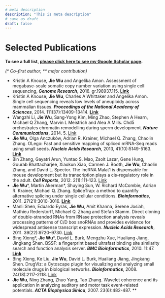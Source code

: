 ```yaml
---
# meta description
description: "This is meta description"
# save as draft
draft: false
---
```

# Selected Publications

**To see a full list, [please click here to see my Google Scholar page](http://scholar.google.com/citations?hl=en&user=mAm07sMxNvQC).**

*(_\* Co-first author, \*\* major contribution_)*
- Kristin A Knouse, **Jie Wu** and Angelika Amon. Assessment of megabase-scale somatic copy number variation using single cell sequencing, **_Genome Research_**, 2016. gr.198937.115. **[Link](http://genome.cshlp.org/content/early/2016/01/15/gr.198937.115.abstract)**
- Kristin A Knouse, **Jie Wu**, Charles A Whittaker and Angelika Amon. Single cell sequencing reveals low levels of aneuploidy across mammalian tissues. **_Proceedings of the National Academy of Sciences_**, 2014. 111(37):13409-13414. **[Link](http://www.pnas.org/content/111/37/13409.short)**
- Wangzhi Li, **Jie Wu**, Sang-Yong Kim, Ming Zhao, Stephen A Hearn, Michael Q Zhang, Marvin L Meistrich and Alea A Mills. Chd5 orchestrates chromatin remodelling during sperm development. **_Nature Communications_**, 2014. 5. [Link](http://www.nature.com/ncomms/2014/140513/ncomms4812/full/ncomms4812.html)
- **Jie Wu**, Olga Anczuków, Adrian R. Krainer, Michael Q. Zhang, Chaolin Zhang. OLego: Fast and sensitive mapping of spliced mRNA-Seq reads using small seeds. **_Nucleic Acids Research_**, 2013, 41(10):5149-5163. **[Link](http://nar.oxfordjournals.org/content/41/10/5149)**
- Bin Zhang, Gayatri Arun, Yuntao S. Mao, Zsolt Lazar, Gene Hung, Gourab Bhattacharjee, Xiaokun Xiao, Carmen J. Booth, **Jie Wu**, Chaolin Zhang, and David L. Spector. The lncRNA Malat1 is dispensable for mouse development but its transcription plays a cis-regulatory role in the adult. **_Cell Reports_**, 2012. 2(1):111-123. [Link](http://www.sciencedirect.com/science/article/pii/S2211124712001635)
- **Jie Wu**\*, Martin Akerman\*, Shuying Sun, W. Richard McCombie, Adrian R. Krainer, Michael Q. Zhang. SpliceTrap: a method to quantify alternative splicing under single cellular conditions. **_Bioinformatics_**, 2011. 27(21):3010-3016. **[Link](http://bioinformatics.oxfordjournals.org/content/27/21/3010.long)**
- Manli Shen, Eduardo Eyras, **Jie Wu**, Amit Khanna, Serene Josiah, Mathieu Rederstorff, Michael Q. Zhang and Stefan Stamm. Direct cloning of double-stranded RNAs from RNase protection analysis reveals processing patterns of C/D box snoRNAs and provides evidence for widespread antisense transcript expression. **_Nucleic Acids Research_**, 2011. 39(22):9720–9730. [Link](http://www.ncbi.nlm.nih.gov/pmc/articles/PMC3239178/)
- Bing Xiong\*, **Jie Wu**\*, David L. Burk, Mengzhu Xue, Hualiang Jiang, Jingkang Shen. BSSF: a fingerprint based ultrafast binding site similarity search and function analysis server. **_BMC Bioinformatics_**, 2010. 11:47. **[Link](http://www.biomedcentral.com/1471-2105/11/47)**
- Bing Xiong, Ke Liu, **Jie Wu**, David L. Burk, Hualiang Jiang, Jingkang Shen. DrugViz: a Cytoscape plugin for visualizing and analyzing small molecule drugs in biological networks. **_Bioinformatics_**, 2008. 24(18):2117-2118. [Link](http://bioinformatics.oxfordjournals.org/content/24/18/2117.long)
- **Jie Wu**, Ning Zhang, Zhuo Yang, Tao Zhang. Wavelet coherence and its application in analyzing auditory and motor task event-related potentials. **_ACTA Biophysica Sinica_**, 2007. 23(6):482-487. **
